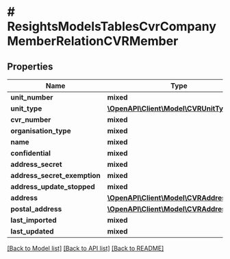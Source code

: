 # # ResightsModelsTablesCvrCompanyMemberRelationCVRMember

## Properties

Name | Type | Description | Notes
------------ | ------------- | ------------- | -------------
**unit_number** | **mixed** |  |
**unit_type** | [**\OpenAPI\Client\Model\CVRUnitTypeEnum**](CVRUnitTypeEnum.md) |  |
**cvr_number** | **mixed** |  | [optional]
**organisation_type** | **mixed** |  | [optional]
**name** | **mixed** |  | [optional]
**confidential** | **mixed** |  | [optional]
**address_secret** | **mixed** |  | [optional]
**address_secret_exemption** | **mixed** |  | [optional]
**address_update_stopped** | **mixed** |  | [optional]
**address** | [**\OpenAPI\Client\Model\CVRAddress**](CVRAddress.md) |  | [optional]
**postal_address** | [**\OpenAPI\Client\Model\CVRAddress**](CVRAddress.md) |  | [optional]
**last_imported** | **mixed** |  |
**last_updated** | **mixed** |  | [optional]

[[Back to Model list]](../../README.md#models) [[Back to API list]](../../README.md#endpoints) [[Back to README]](../../README.md)

